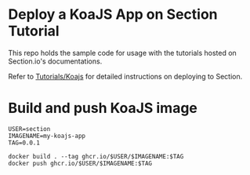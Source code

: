 # Deploy a KoaJS App on Section Tutorial
This repo holds the sample code for usage with the tutorials hosted on Section.io's documentations.

Refer to [Tutorials/Koajs](https://www.section.io/docs/tutorials/frameworks/koajs/) for detailed instructions on deploying to Section.

# Build and push KoaJS image
```
USER=section
IMAGENAME=my-koajs-app
TAG=0.0.1

docker build . --tag ghcr.io/$USER/$IMAGENAME:$TAG
docker push ghcr.io/$USER/$IMAGENAME:$TAG
```

